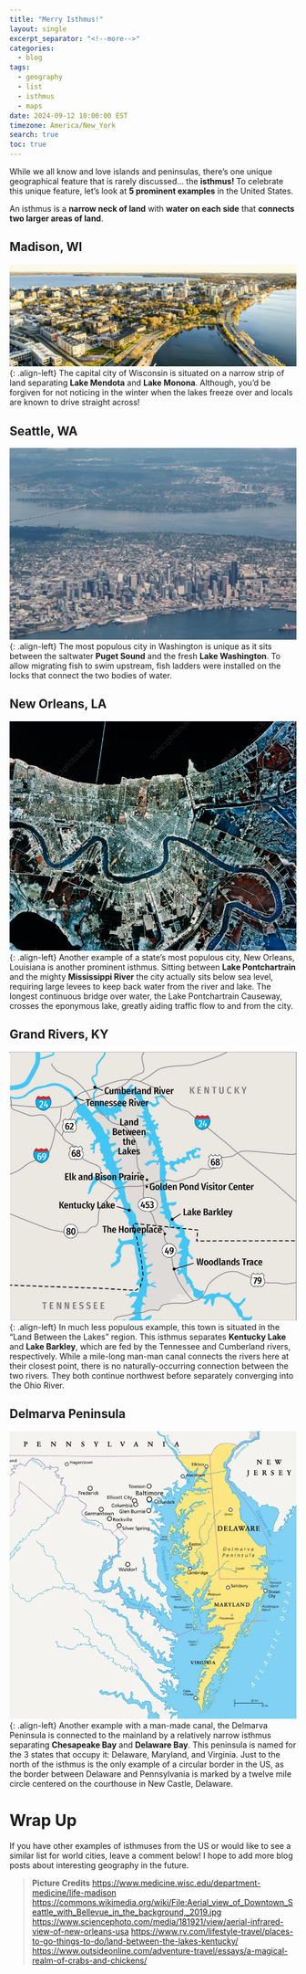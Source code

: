 ```yaml
---
title: "Merry Isthmus!"
layout: single
excerpt_separator: "<!--more-->"
categories:
  - blog
tags:
  - geography
  - list
  - isthmus
  - maps
date: 2024-09-12 10:00:00 EST
timezone: America/New_York
search: true
toc: true
---
```


While we all know and love islands and peninsulas, there’s one unique geographical feature that is rarely discussed… the **isthmus!** To celebrate this unique feature, let’s look at **5 prominent examples** in the United States.

An isthmus is a **narrow neck of land** with **water on each side** that **connects two larger areas of land**.

## Madison, WI
![styled-image](/assets/images/isthmus_madison.jpeg "Aerial view of downtown Madison"){: .align-left}
The capital city of Wisconsin is situated on a narrow strip of land separating **Lake Mendota** and **Lake Monona**. Although, you’d be forgiven for not noticing in the winter when the lakes freeze over and locals are known to drive straight across!

## Seattle, WA
![styled-image](/assets/images/isthmus_seattle.jpg "Aerial view of downtown Seattle"){: .align-left}
The most populous city in Washington is unique as it sits between the saltwater **Puget Sound** and the fresh **Lake Washington**. To allow migrating fish to swim upstream, fish ladders were installed on the locks that connect the two bodies of water.

## New Orleans, LA
![styled-image](/assets/images/isthmus_neworleans.jpeg "Overhead view of New Orleans"){: .align-left}
Another example of a state’s most populous city, New Orleans, Louisiana is another prominent isthmus. Sitting between **Lake Pontchartrain** and the mighty **Mississippi River** the city actually sits below sea level, requiring large levees to keep back water from the river and lake. The longest continuous bridge over water, the Lake Pontchartrain Causeway, crosses the eponymous lake, greatly aiding traffic flow to and from the city.

## Grand Rivers, KY
![styled-image](/assets/images/isthmus_landbetweenthelakes.jpg "Map of Land Between the Lakes area"){: .align-left}
In much less populous example, this town is situated in the “Land Between the Lakes” region. This isthmus separates **Kentucky Lake** and **Lake Barkley**, which are fed by the Tennessee and Cumberland rivers, respectively. While a mile-long man-man canal connects the rivers here at their closest point, there is no naturally-occurring connection between the two rivers. They both continue northwest before separately converging into the Ohio River.

## Delmarva Peninsula
![styled-image](/assets/images/isthmus_delmarva.webp "Map of Delmarva Peninsula"){: .align-left}
Another example with a man-made canal, the Delmarva Peninsula is connected to the mainland by a relatively narrow isthmus separating **Chesapeake Bay** and **Delaware Bay**. This peninsula is named for the 3 states that occupy it: Delaware, Maryland, and Virginia. Just to the north of the isthmus is the only example of a circular border in the US, as the border between Delaware and Pennsylvania is marked by a twelve mile circle centered on the courthouse in New Castle, Delaware.

# Wrap Up
If you have other examples of isthmuses from the US or would like to see a similar list for world cities, leave a comment below! I hope to add more blog posts about interesting geography in the future.

>**Picture Credits**
>https://www.medicine.wisc.edu/department-medicine/life-madison
>https://commons.wikimedia.org/wiki/File:Aerial_view_of_Downtown_Seattle_with_Bellevue_in_the_background,_2019.jpg
>https://www.sciencephoto.com/media/181921/view/aerial-infrared-view-of-new-orleans-usa
>https://www.rv.com/lifestyle-travel/places-to-go-things-to-do/land-between-the-lakes-kentucky/
>https://www.outsideonline.com/adventure-travel/essays/a-magical-realm-of-crabs-and-chickens/

